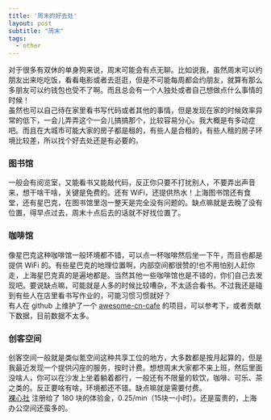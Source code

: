 ```yaml
---
title: '周末的好去处'
layout: post
subtitle: "周末"
tags:
  - other
---
```


对于很多有双休的单身狗来说，周末可能会有点无聊。比如说我，虽然周末可以约朋友出来吃吃饭，看看电影或者去逛逛，但是不可能每周都会约朋友，就算有那么多朋友可以约钱包也受不了啊。而且总会有一个人独处或者自己想做点什么事情的时候！  
虽然也可以自己待在家里看书写代码或者其他的事情，但是发现在家的时候效率异常的低下，一会儿弄弄这个一会儿搞搞那个，比较容易分心。我大概是有多动症吧。而且在大城市可能大家的房子都是租的，有些人是合租的，有些人租的房子环境比较差，所以找个好去处还是有必要的。

### 图书馆
一般会有阅览室，又能看书又能敲代码，反正你只要不打扰别人，不要弄出声音来，想干啥干啥，关键是免费的。还有 WiFi，还提供热水！上海图书馆还有食堂，还有星巴克，在图书馆里泡一整天是完全没有问题的。缺点嘛就是去晚了没有位置，得早点过去，周末十点后去的话就不好找位置了。

### 咖啡馆
像星巴克这种咖啡馆一般环境都不错，可以点一杯咖啡然后坐一下午，而且也都是提供 WiFi 的。有些星巴克的地理位置啊，内部空间都很赞的!也不用怕别人赶你走，上海星巴克真的是遍地都是。当然其他一些咖啡馆也是不错的，你们自己去发现吧。要说缺点嘛，可能就是人多的时候比较嘈杂，不太适合看书。不过我还是碰到有些人在店里看书写作业的，可能习惯习惯就好？  
有人在 github 上维护了一个 [awesome-cn-cafe](https://github.com/ElaWorkshop/awesome-cn-cafe) 的项目，可以参考下，或者贡献下数据，目前数据不太多。

### 创客空间
创客空间一般就是类似氪空间这种共享工位的地方，大多数都是按月起算的，但是我最近发现一个提供闪座的服务，按时计费。想想周末大家都不来上班，然后里面没啥人，你可以在沙发上坐着躺着都行，一般还有不限量的软饮，咖啡、可乐、茶之类的。反正要啥有啥，环境都还不错。缺点嘛就是需要付费。  
[裸心社](https://www.nakedhub.com/zh-cn/) 注册给了 180 块的体验金，0.25/min（15块一小时）。还是蛮贵的，上海办公空间还蛮多的。